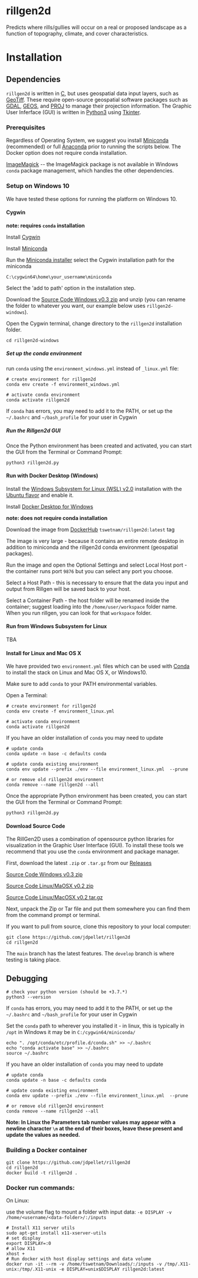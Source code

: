 # rillgen2d

Predicts where rills/gullies will occur on a real or proposed landscape as a function of topography, climate, and cover characteristics.

# Installation

## Dependencies

`rillgen2d` is written in [C](https://en.wikipedia.org/wiki/C_(programming_language)), but uses geospatial data input layers, such as [GeoTiff](https://www.ogc.org/standards/geotiff). These require open-source geospatial software packages such as [GDAL](https://gdal.org/), [GEOS](https://trac.osgeo.org/geos), and [PROJ](https://proj.org/) to manage their projection information. The Graphic User Inferface (GUI) is written in [Python3](https://www.python.org/) using [Tkinter](https://docs.python.org/3/library/tkinter.html).

### Prerequisites

Regardless of Operating System, we suggest you install [Miniconda](https://docs.conda.io/en/latest/miniconda.html) (recommended) or full [Anaconda](https://www.anaconda.com/products/individual) prior to running the scripts below. The Docker option does not require conda installation. 

[ImageMagick](https://imagemagick.org/script/download.php#windows) -- the ImageMagick package is not available in Windows `conda` package management, which handles the other dependencies. 

### Setup on Windows 10 

We have tested these options for running the platform on Windows 10.

#### Cygwin

**note: requires `conda` installation**

Install [Cygwin](https://www.cygwin.com/) 

Install [Miniconda](https://docs.conda.io/en/latest/miniconda.html)

Run the [Miniconda installer](https://docs.conda.io/en/latest/miniconda.html) select the Cygwin installation path for the miniconda

```
C:\cygwin64\home\your_username\miniconda
```

Select the 'add to path' option in the installation step.

Download the [Source Code Windows v0.3 zip](https://github.com/tyson-swetnam/rillgen2d/archive/refs/tags/0.3.zip) and unzip (you can rename the folder to whatever you want, our example below uses `rillgen2d-windows`). 

Open the Cygwin terminal, change directory to the `rillgen2d` installation folder.

```
cd rillgen2d-windows
```

##### Set up the conda environment

run `conda` using the `environment_windows.yml` instead of `_linux.yml` file:

```
# create environment for rillgen2d
conda env create -f environment_windows.yml

# activate conda environment
conda activate rillgen2d
```

If `conda` has errors, you may need to add it to the PATH, or set up the `~/.bashrc` and `~/bash_profile` for your user in Cygwin

##### Run the Rillgen2d GUI

Once the Python environment has been created and activated, you can start the GUI from the Terminal or Command Prompt:

```
python3 rillgen2d.py
```

#### Run with Docker Desktop (Windows)

Install the [Windows Subsystem for Linux (WSL) v2.0](https://docs.microsoft.com/en-us/windows/wsl/install-win10) installation with the [Ubuntu flavor](https://ubuntu.com/wsl) and enable it.

Install [Docker Desktop for Windows](https://hub.docker.com/editions/community/docker-ce-desktop-windows)

**note: does not require conda installation**

Download the image from [DockerHub](https://hub.docker.com/u/tswetnam/rillgen2d) `tswetnam/rillgen2d:latest` tag

The image is very large - because it contains an entire remote desktop in addition to miniconda and the rillgen2d conda environment (geospatial packages). 

Run the image and open the Optional Settings and select Local Host port - the container runs port `9876` but you can select any port you choose.

Select a Host Path - this is necessary to ensure that the data you input and output from Rillgen will be saved back to your host. 

Select a Container Path - the host folder will be renamed inside the container; suggest loading into the `/home/user/workspace` folder name. When you run rillgen, you can look for that `workspace` folder.

#### Run from Windows Subsystem for Linux

TBA

#### Install for Linux and Mac OS X

We have provided two `environment.yml` files which can be used with [Conda](https://docs.conda.io/en/latest/) to install the stack on Linux and Mac OS X, or Windows10.

Make sure to add `conda` to your PATH environmental variables.

Open a Terminal:

```
# create environment for rillgen2d
conda env create -f environment_linux.yml

# activate conda environment
conda activate rillgen2d
```

If you have an older installation of `conda` you may need to update

```
# update conda
conda update -n base -c defaults conda

# update conda existing environment 
conda env update --prefix ./env --file environment_linux.yml  --prune

# or remove old rillgen2d environment
conda remove --name rillgen2d --all
```

Once the appropriate Python environment has been created, you can start the GUI from the Terminal or Command Prompt:

```
python3 rillgen2d.py
```

#### Download Source Code

The RillGen2D uses a combination of opensource python libraries for visualization in the Graphic User Interface (GUI). To install these tools we recommend that you use the `conda` environment and package manager. 

First, download the latest `.zip` or `.tar.gz` from our [Releases](https://github.com/tyson-swetnam/rillgen2d/releases)

[Source Code Windows v0.3 zip](https://github.com/tyson-swetnam/rillgen2d/archive/refs/tags/0.3.zip)

[Source Code Linux/MaOSX v0.2 zip](https://github.com/tyson-swetnam/rillgen2d/archive/refs/tags/0.2.zip)

[Source Code Linux/MacOSX v0.2 tar.gz](https://github.com/tyson-swetnam/rillgen2d/archive/refs/tags/0.2.tar.gz)

Next, unpack the Zip or Tar file and put them somewhere you can find them from the command prompt or terminal. 


If you want to pull from source, clone this repository to your local computer:

```
git clone https://github.com/jdpellet/rillgen2d
cd rillgen2d
```

The `main` branch has the latest features. The `develop` branch is where testing is taking place. 

## Debugging

```
# check your python version (should be +3.7.*)
python3 --version
```

If `conda` has errors, you may need to add it to the PATH, or set up the `~/.bashrc` and `~/bash_profile` for your user in Cygwin

Set the `conda` path to wherever you installed it - in linux, this is typically in `/opt` in Windows it may be in `C:/cygwin64/miniconda/`

```
echo ". /opt/conda/etc/profile.d/conda.sh" >> ~/.bashrc
echo "conda activate base" >> ~/.bashrc
source ~/.bashrc
```

If you have an older installation of `conda` you may need to update

```
# update conda
conda update -n base -c defaults conda

# update conda existing environment 
conda env update --prefix ./env --file environment_linux.yml  --prune

# or remove old rillgen2d environment
conda remove --name rillgen2d --all
```

**Note: In Linux the Parameters tab number values may appear with a newline character `\n` at the end of their boxes, leave these present and update the values as needed.**


### Building a Docker container

```
git clone https://github.com/jdpellet/rillgen2d
cd rillgen2d
docker build -t rillgen2d .
```

### Docker run commands:

On Linux:

use the volume flag to mount a folder with input data: `-e DISPLAY -v /home/<username/<data-folder>/:/inputs` 

```
# Install X11 server utils
sudo apt-get install x11-xserver-utils
# set display
export DISPLAY=:0
# allow X11
xhost +
# Run docker with host display settings and data volume
docker run -it --rm -v /home/tswetnam/Downloads/:/inputs -v /tmp/.X11-unix:/tmp/.X11-unix -e DISPLAY=unix$DISPLAY rillgen2d:latest
```
